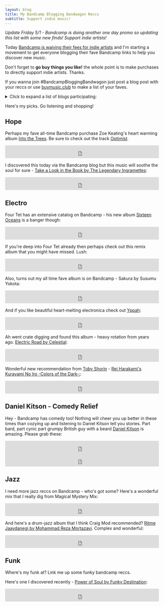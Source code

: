 ```yaml
---
layout: blog
title: My Bandcamp Blogging Bandwagon Reccs
subtitle: Support indie music!
---
```


*Update Friday 5/1 - Bandcamp is doing another one day promo so updating this list with some new finds! Support indie artists!*

Today [Bandcamp is waiving their fees for indie artists](https://daily.bandcamp.com/features/bandcamp-covid-19-fundraiser) and I'm starting a movement to get everyone blogging their fave Bandcamp links to help you discover new music.

Don't forget to **go buy things you like!** the whole point is to make purchases to directly support indie artists. Thanks.

If you wanna join #BandcampBloggingBandwagon just post a blog post with your reccs or use [buymusic.club](https://buymusic.club/) to make a list of your faves.

<details>
<summary>Click to expand a list of blogs participating:</summary>

<ul>
<li><a href="https://www.gyford.com/phil/writing/2020/03/20/bandcamp/">Phil Gyford's reccs</a></li>
<li><a href="http://ld89.org/bandcamp-blogging-bandwagon">Luke Davis' reccs</a></li>
<li><a href="https://blog.cjeller.site/ambient-presences">CJ's reccs</a></li>
<li><a href="https://seanblanda.com/bandcampbloggingbandwagon-the-haunting-music-of-sierra-ferrell-and-casper-allen/">Sean's reccs</a></li>
<li><a href="https://www.noise.pictures/2020/03/20/digital-crate-digging-w/-bandcamp">Brian's reccs</a></li>
<li><a href="https://www.brendanschlagel.com/2020/03/20/my-favorite-albums-on-bandcamp/">Brendan's reccs</a></li>
</ul>
</details>

Here's my picks. Go listening and shopping!

## Hope

Perhaps my fave all-time Bandcamp purchase Zoe Keating's heart warming album [Into the Trees](https://music.zoekeating.com/album/into-the-trees). Be sure to check out the track [Optimist](https://music.zoekeating.com/track/optimist-live).

<iframe style="border: 0; width: 100%; height: 42px;" src="https://bandcamp.com/EmbeddedPlayer/album=1901731418/size=small/bgcol=ffffff/linkcol=0687f5/transparent=true/" seamless><a href="http://music.zoekeating.com/album/into-the-trees">Into The Trees by Zoe Keating</a></iframe>

I discovered this today via the Bandcamp blog but this music will soothe the soul for sure - [Take a Look in the Book by The Legendary Ingramettes](https://thelegendaryingramettes.bandcamp.com/album/take-a-look-in-the-book):

<iframe style="border: 0; width: 100%; height: 42px;" src="https://bandcamp.com/EmbeddedPlayer/album=3677287599/size=small/bgcol=ffffff/linkcol=0687f5/transparent=true/" seamless><a href="http://thelegendaryingramettes.bandcamp.com/album/take-a-look-in-the-book">Take a Look in the Book by The Legendary Ingramettes</a></iframe>

## Electro

Four Tet has an extensive catalog on Bandcamp - his new album [Sixteen Oceans](https://fourtet.bandcamp.com/album/sixteen-oceans) is a banger though:

<iframe style="border: 0; width:100%; height: 42px;" src="https://bandcamp.com/EmbeddedPlayer/album=3104888983/size=small/bgcol=ffffff/linkcol=0687f5/transparent=true/" seamless><a href="http://fourtet.bandcamp.com/album/sixteen-oceans">Sixteen Oceans by Four Tet</a></iframe>

If you're deep into Four Tet already then perhaps check out this remix album that you might have missed. Lush:

<iframe style="border: 0; width: 100%; height: 42px;" src="https://bandcamp.com/EmbeddedPlayer/album=1996406143/size=small/bgcol=ffffff/linkcol=0687f5/transparent=true/" seamless><a href="http://fourtet.bandcamp.com/album/there-is-love-in-you-remixes">There Is Love In You Remixes by Four Tet</a></iframe>

Also, turns out my all time fave album is on Bandcamp - Sakura by Susumu Yokota:

<iframe style="border: 0; width: 100%; height: 42px;" src="https://bandcamp.com/EmbeddedPlayer/album=3052834527/size=small/bgcol=ffffff/linkcol=0687f5/transparent=true/" seamless><a href="http://susumuyokota.bandcamp.com/album/sakura">Sakura by Susumu Yokota</a></iframe>

And if you like beautiful heart-melting electronica check out [Yppah](https://yppah.bandcamp.com/album/you-are-beautiful-at-all-times):

<iframe style="border: 0; width: 100%; height: 42px;" src="https://bandcamp.com/EmbeddedPlayer/album=1280104852/size=small/bgcol=ffffff/linkcol=0687f5/transparent=true/" seamless><a href="http://yppah.bandcamp.com/album/you-are-beautiful-at-all-times">You Are Beautiful At All Times by Yppah</a></iframe>

Ah went crate digging and found this album - heavy rotation from years ago. [Electric Road by Celestial](https://celestialhk.bandcamp.com/album/electric-road):

<iframe style="border: 0; width: 100%; height: 42px;" src="https://bandcamp.com/EmbeddedPlayer/album=2676459865/size=small/bgcol=ffffff/linkcol=0687f5/transparent=true/" seamless><a href="http://celestialhk.bandcamp.com/album/electric-road">electric road 電器道 by Celestial 天上</a></iframe>

Wonderful new recommendation from [Toby Shorin](https://subpixel.space) - [Rei Harakami's Kurayami No Iro -Colors of the Dark-:](https://ringsounds.bandcamp.com/album/kurayami-no-iro-colors-of-the-dark):

<iframe style="border: 0; width: 100%; height: 42px;" src="https://bandcamp.com/EmbeddedPlayer/album=3287435464/size=small/bgcol=ffffff/linkcol=0687f5/transparent=true/" seamless><a href="http://ringsounds.bandcamp.com/album/kurayami-no-iro-colors-of-the-dark">Kurayami No Iro -Colors of the Dark- by rei harakami</a></iframe>

## Daniel Kitson - Comedy Relief

Hey - Bandcamp has comedy too! Nothing will cheer you up better in these times than cozying up and listening to Daniel Kitson tell you stories. Part bard, part cynic part grumpy British guy with a beard [Daniel Kitson](https://danielkitson.bandcamp.com/) is amazing. Please grab these:

<iframe style="border: 0; width: 100%; height: 42px;" src="https://bandcamp.com/EmbeddedPlayer/album=86118229/size=small/bgcol=ffffff/linkcol=0687f5/transparent=true/" seamless><a href="http://danielkitson.bandcamp.com/album/after-the-beginning-before-the-end">After the Beginning, Before the End. by Daniel Kitson</a></iframe>

<iframe style="border: 0; width: 100%; height: 42px;" src="https://bandcamp.com/EmbeddedPlayer/album=3867711951/size=small/bgcol=ffffff/linkcol=0687f5/transparent=true/" seamless><a href="http://danielkitson.bandcamp.com/album/the-impotent-fury-of-the-privileged">The Impotent Fury of The Privileged by Daniel Kitson</a></iframe>

## Jazz

I need more jazz reccs on Bandcamp - who's got some? Here's a wonderful mix that I really dig from Magical Mystery Mix:

<iframe style="border: 0; width: 100%; height: 42px;" src="https://bandcamp.com/EmbeddedPlayer/album=1698366952/size=small/bgcol=ffffff/linkcol=0687f5/transparent=true/" seamless><a href="http://magicalmysterymix.bandcamp.com/album/70s-japanese-jazz">70s Japanese Jazz by Dckne</a></iframe>

And here's a drum-jazz album that I think Craig Mod recommended? [Ritme Jaavdanegi by Mohammad Reza Mortazavi](https://mohammadmortazavi.bandcamp.com/album/ritme-jaavdanegi). Complex and wonderful:

<iframe style="border: 0; width: 100%; height: 42px;" src="https://bandcamp.com/EmbeddedPlayer/album=152735010/size=small/bgcol=ffffff/linkcol=0687f5/transparent=true/" seamless><a href="http://mohammadmortazavi.bandcamp.com/album/ritme-jaavdanegi">Ritme Jaavdanegi by Mohammad Reza Mortazavi</a></iframe>

## Funk

Where's my funk at? Link me up some funky bandcamp reccs.

Here's one I discovered recently - [Power of Soul by Funky Destination](https://timewarpmusic.bandcamp.com/album/power-of-soul):

<iframe style="border: 0; width: 100%; height: 42px;" src="https://bandcamp.com/EmbeddedPlayer/album=1032520168/size=small/bgcol=ffffff/linkcol=0687f5/transparent=true/" seamless><a href="http://timewarpmusic.bandcamp.com/album/power-of-soul">Power of Soul by Funky Destination</a></iframe>